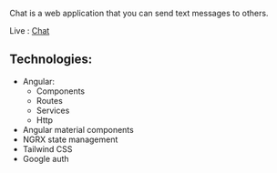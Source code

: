 Chat is a web application that you can send text messages to others.

Live : [Chat](https://abdelillah-tam.github.io/chat/)

## Technologies:
  - Angular:
    - Components
    - Routes
    - Services
    - Http
  - Angular material components
  - NGRX state management
  - Tailwind CSS
  - Google auth
